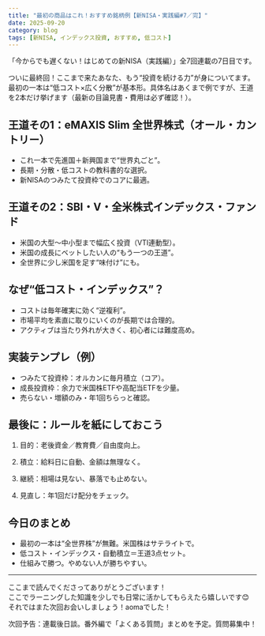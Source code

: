```yaml
---
title: "最初の商品はこれ！おすすめ銘柄例【新NISA・実践編#7／完】"
date: 2025-09-20
category: blog
tags: [新NISA, インデックス投資, おすすめ, 低コスト]
---
```


「今からでも遅くない！はじめての新NISA（実践編）」全7回連載の7日目です。

ついに最終回！ここまで来たあなた、もう“投資を続ける力”が身についてます。  
最初の一本は“低コスト×広く分散”が基本形。具体名はあくまで例ですが、王道を2本だけ挙げます（最新の目論見書・費用は必ず確認！）。

 

## 王道その1：eMAXIS Slim 全世界株式（オール・カントリー）

- これ一本で先進国＋新興国まで“世界丸ごと”。
- 長期・分散・低コストの教科書的な選択。
- 新NISAのつみたて投資枠でのコアに最適。

## 王道その2：SBI・V・全米株式インデックス・ファンド

- 米国の大型〜中小型まで幅広く投資（VTI連動型）。
- 米国の成長にベットしたい人の“もう一つの王道”。
- 全世界に少し米国を足す“味付け”にも。

## なぜ“低コスト・インデックス”？

- コストは毎年確実に効く“逆複利”。
- 市場平均を素直に取りにいくのが長期では合理的。
- アクティブは当たり外れが大きく、初心者には難度高め。

## 実装テンプレ（例）

- つみたて投資枠：オルカンに毎月積立（コア）。
- 成長投資枠：余力で米国株ETFや高配当ETFを少量。
- 売らない・増額のみ・年1回ちらっと確認。

## 最後に：ルールを紙にしておこう

1. 目的：老後資金／教育費／自由度向上。

2. 積立：給料日に自動、金額は無理なく。

3. 継続：相場は見ない、暴落でも止めない。

4. 見直し：年1回だけ配分をチェック。

## 今日のまとめ

- 最初の一本は“全世界株”が無難。米国株はサテライトで。
- 低コスト・インデックス・自動積立＝王道3点セット。
- 仕組みで勝つ。やめない人が勝ちやすい。

---

ここまで読んでくださってありがとうございます！  
ここでラーニングした知識を少しでも日常に活かしてもらえたら嬉しいです😊  
それではまた次回お会いしましょう！aomaでした！  

次回予告：連載後日談。番外編で「よくある質問」まとめを予定。質問募集中！

